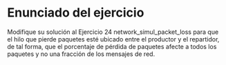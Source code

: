 # Enunciado del ejercicio 

Modifique su solución al Ejercicio 24 network_simul_packet_loss para que el hilo que pierde paquetes esté ubicado entre el productor y el repartidor, de tal forma, que el porcentaje de pérdida de paquetes afecte a todos los paquetes y no una fracción de los mensajes de red.


